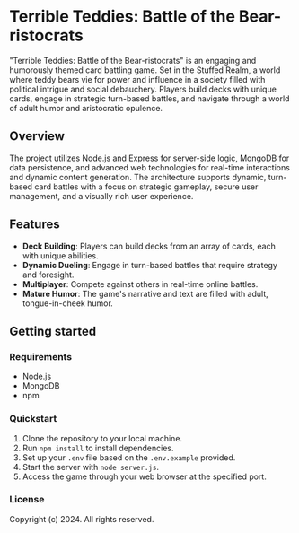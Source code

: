 # Terrible Teddies: Battle of the Bear-ristocrats

"Terrible Teddies: Battle of the Bear-ristocrats" is an engaging and humorously themed card battling game. Set in the Stuffed Realm, a world where teddy bears vie for power and influence in a society filled with political intrigue and social debauchery. Players build decks with unique cards, engage in strategic turn-based battles, and navigate through a world of adult humor and aristocratic opulence.

## Overview

The project utilizes Node.js and Express for server-side logic, MongoDB for data persistence, and advanced web technologies for real-time interactions and dynamic content generation. The architecture supports dynamic, turn-based card battles with a focus on strategic gameplay, secure user management, and a visually rich user experience.

## Features

- **Deck Building**: Players can build decks from an array of cards, each with unique abilities.
- **Dynamic Dueling**: Engage in turn-based battles that require strategy and foresight.
- **Multiplayer**: Compete against others in real-time online battles.
- **Mature Humor**: The game's narrative and text are filled with adult, tongue-in-cheek humor.

## Getting started

### Requirements

- Node.js
- MongoDB
- npm

### Quickstart

1. Clone the repository to your local machine.
2. Run `npm install` to install dependencies.
3. Set up your `.env` file based on the `.env.example` provided.
4. Start the server with `node server.js`.
5. Access the game through your web browser at the specified port.

### License

Copyright (c) 2024. All rights reserved.